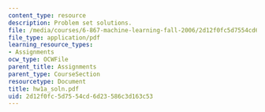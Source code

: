 ```yaml
---
content_type: resource
description: Problem set solutions.
file: /media/courses/6-867-machine-learning-fall-2006/2d12f0fc5d7554cd6d23586c3d163c53_hw1a_soln.pdf
file_type: application/pdf
learning_resource_types:
- Assignments
ocw_type: OCWFile
parent_title: Assignments
parent_type: CourseSection
resourcetype: Document
title: hw1a_soln.pdf
uid: 2d12f0fc-5d75-54cd-6d23-586c3d163c53
---
```

